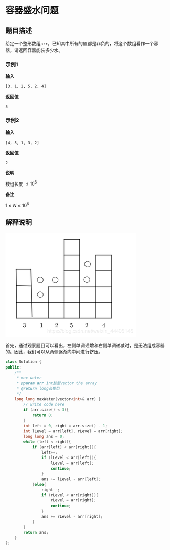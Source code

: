 # 容器盛水问题

## 题目描述

给定一个整形数组```arr```，已知其中所有的值都是非负的，将这个数组看作一个容器，请返回容器能装多少水。

### 示例1

**输入**
```
[3, 1, 2, 5, 2, 4]
```
**返回值**
```
5
```
### 示例2

**输入**
```
[4, 5, 1, 3, 2]
```
**返回值**
```
2
```

**说明**

数组长度 $\leq 10^6$ 

**备注**

$1 \leq N \leq 10^6$

## 解释说明

![容器盛水](images/can.png)

首先，通过观察题目可以看出，左侧单调递增和右侧单调递减时，是无法组成容器的。因此，我们可以从两侧逐渐向中间进行挤压。

```C++
class Solution {
public:
    /**
     * max water
     * @param arr int整型vector the array
     * @return long长整型
     */
    long long maxWater(vector<int>& arr) {
        // write code here
        if (arr.size() < 3){
            return 0;
        }
        int left = 0, right = arr.size() - 1;
        int lLevel = arr[left], rLevel = arr[right];
        long long ans = 0;
        while (left < right){
            if (arr[left] < arr[right]){
                left++;
                if (lLevel < arr[left]){
                    lLevel = arr[left];
                    continue;
                }
                ans += lLevel - arr[left];
            }else{
                right--;
                if (rLevel < arr[right]){
                    rLevel = arr[right];
                    continue;
                }
                ans += rLevel - arr[right];
            }
        }
        return ans;
    }
};
```